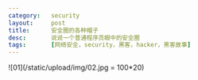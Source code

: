```yaml
---
category:   security
layout:     post
title:      安全圈的各种帽子
desc:       说说一个普通程序员眼中的安全圈
tags:       [网络安全，security，黑客，hacker，黑客故事]
---
```

![01](/static/upload/img/02.jpg = 100*20)
